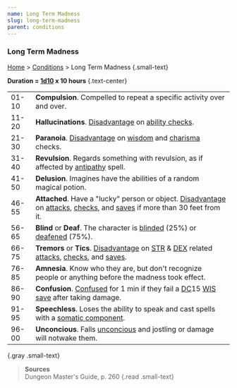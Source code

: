 ```yaml
---
name: Long Term Madness
slug: long-term-madness
parent: conditions
---
```

### Long Term Madness
 [Home](home) > [Conditions](conditions) > Long Term Madness {.small-text}

**Duration = [1d10](/roll/1d10) x 10 hours** {.text-center}

|||
|-------|---|
| 01-10 | **Compulsion**. Compelled to repeat a specific activity over and over. |
| 11-20 | **Hallucinations**. [Disadvantage](advantage-disadvantage) on [ability checks](ability-checks). |
| 21-30 | **Paranoia**. [Disadvantage](advantage-disadvantage) on [wisdom](wisdom) and [charisma](charisma) checks.  |
| 31-40 | **Revulsion**. Regards something with revulsion, as if affected by [antipathy](/spell/antipathy-sympathy) spell.|
| 41-50 | **Delusion**. Imagines have the abilities of a random magical potion. | 
| 46-55 | **Attached**. Have a "lucky" person or object. [Disadvantage](advantage-disadvantage) on [attacks](attack), [checks](ability-checks), and [saves](saving-throw) if more than 30 feet from it. |
| 56-65 | **Blind** or **Deaf**. The character is [blinded](blinded) (25%) or [deafened](deadfened) (75%). |
| 66-75 | **Tremors** or **Tics**. [Disadvantage](advantage-disadvantage) on [STR](strength) & [DEX](dexterity) related [attacks](attack), [checks](ability-checks), and [saves](saving-throw). |
| 76-85 | **Amnesia**. Know who they are, but don't recognize people or anything before the madness took effect.   |
| 86-90 | **Confusion**. [Confused](/spell/confusion) for 1 min if they fail a [DC](difficulty-class)15 [WIS](wisdom) [save](saving-throw) after taking damage. |
| 91-95 | **Speechless**. Loses the ability to speak and cast spells with a [somatic component](components). |
| 96-00  | **Unconcious**. Falls [unconcious](unconcious) and jostling or damage will notwake them.  |
{.gray .small-text}

> **Sources** <br/>
> Dungeon Master's Guide, p. 260
{.read .small-text}